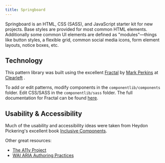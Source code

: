 ```yaml
---
title: Springboard
---
```


Springboard is an HTML, CSS (SASS), and JavaScript starter kit for new projects. Base styles are provided for most common HTML elements. Additionally some common UI elements are defined as "modules"—things like button styles, a flexible grid, common social media icons, form element layouts, notice boxes, etc.

## Technology

This pattern library was built using the excellent [Fractal](https://github.com/frctl/fractal) by [Mark Perkins](http://github.com/allmarkedup) at [Clearleft](http://clearleft.com/) .

To add or edit patterns, modify components in the `componentlib/components` folder. Edit CSS/SASS in the `componentlib/sass` folder. The full documentation for Fractal can be found [here](http://fractal.build/).

## Usability & Accessibility

Much of the usability and accessibility ideas were taken from Heydon Pickering's excellent book [Inclusive Components](https://inclusive-components.design/).

Other great resources:

- [The A11y Project](https://a11yproject.com/)
- [WAI ARIA Authoring Practices](https://www.w3.org/TR/wai-aria-practices-1.1)